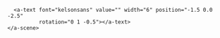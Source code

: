 <!DOCTYPE html>
<html>
  <head>
    <meta charset="utf-8">
    <title>360&deg; Image</title>
    <meta name="description" content="360&deg; Image - A-Frame">
    <script src="https://aframe.io/releases/1.0.4/aframe.min.js"></script>
  </head>
  <body>
    <a-scene>
      <a-sky src="BIC13.jpg" rotation="0 -0 0"></a-sky>

      <a-text font="kelsonsans" value="" width="6" position="-1.5 0.0 -2.5"
              rotation="0 1 -0.5"></a-text>
    </a-scene>
  </body>
</html>
